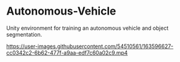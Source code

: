 # Autonomous-Vehicle
Unity environment for training an autonomous vehicle and object segmentation.


https://user-images.githubusercontent.com/54510561/163596627-cc0342c2-6b62-477f-a9aa-edf7c60a02c9.mp4

